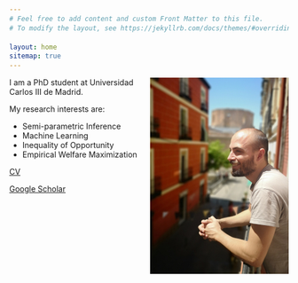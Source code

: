 ```yaml
---
# Feel free to add content and custom Front Matter to this file.
# To modify the layout, see https://jekyllrb.com/docs/themes/#overriding-theme-defaults

layout: home
sitemap: true
---
```

<img style="float: right;" src="main250.jpg">

I am a PhD student at Universidad Carlos III de Madrid.

My research interests are:

  * Semi-parametric Inference
  * Machine Learning
  * Inequality of Opportunity
  * Empirical Welfare Maximization

[CV](https://raw.githubusercontent.com/joelters/website/gh-pages/assets/cv.pdf)

[Google Scholar](https://scholar.google.com/citations?user=NDAc42oAAAAJ&hl=es&oi=ao)
